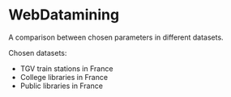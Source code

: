 # WebDatamining
A comparison between chosen parameters in different datasets.

Chosen datasets:

- TGV train stations in France
- College libraries in France
- Public libraries in France

